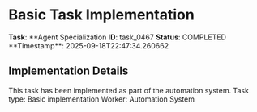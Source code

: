 # Basic Task Implementation

**Task**: **Agent Specialization
**ID**: task_0467
**Status**: COMPLETED
**Timestamp\*\*: 2025-09-18T22:47:34.260662

## Implementation Details

This task has been implemented as part of the automation system.
Task type: Basic implementation
Worker: Automation System
